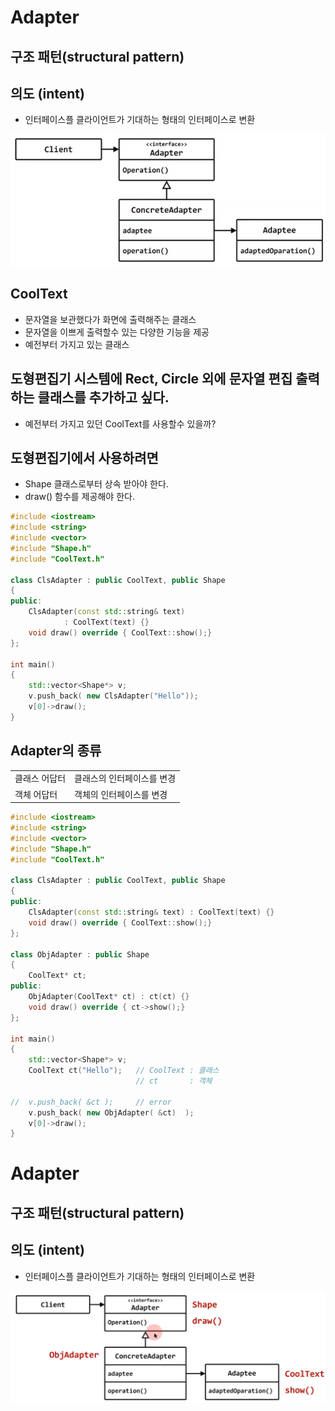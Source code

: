 # Adapter

## 구조 패턴(structural pattern)

## 의도 (intent)
- 인터페이스플 클라이언트가 기대하는 형태의 인터페이스로 변환
  
![](../img/5-01.png)

## CoolText
- 문자열을 보관했다가 화면에 출력해주는 클래스
- 문자열을 이쁘게 출력할수 있는 다양한 기능을 제공
- 예전부터 가지고 있는 클래스

## 도형편집기 시스템에 Rect, Circle 외에 문자열 편집 출력하는 클래스를 추가하고 싶다.
- 예전부터 가지고 있던 CoolText를 사용할수 있을까?

## 도형편집기에서 사용하려면
- Shape 클래스로부터 상속 받아야 한다.
- draw() 함수를 제공해야 한다.

```c++
#include <iostream>
#include <string>
#include <vector>
#include "Shape.h"
#include "CoolText.h"

class ClsAdapter : public CoolText, public Shape 
{
public:
	ClsAdapter(const std::string& text) 
			: CoolText(text) {}
	void draw() override { CoolText::show();}
};	

int main()
{
	std::vector<Shape*> v;
	v.push_back( new ClsAdapter("Hello"));
	v[0]->draw();
}
```

## Adapter의 종류

|||
|--|--|
|클래스 어답터|클래스의 인터페이스를 변경|
|객체 어답터|객체의 인터페이스를 변경|


```c++
#include <iostream>
#include <string>
#include <vector>
#include "Shape.h"
#include "CoolText.h"

class ClsAdapter : public CoolText, public Shape 
{
public:
	ClsAdapter(const std::string& text) : CoolText(text) {}
	void draw() override { CoolText::show();}
};	

class ObjAdapter : public Shape 
{
	CoolText* ct;
public:
	ObjAdapter(CoolText* ct) : ct(ct) {}
	void draw() override { ct->show();}
};	

int main()
{
	std::vector<Shape*> v;
	CoolText ct("Hello");	// CoolText : 클래스
							// ct       : 객체

//	v.push_back( &ct ); 	// error
	v.push_back( new ObjAdapter( &ct)  );
	v[0]->draw();
}
```

# Adapter

## 구조 패턴(structural pattern)

## 의도 (intent)
- 인터페이스플 클라이언트가 기대하는 형태의 인터페이스로 변환
  
![](../img/5-01-2.png)




